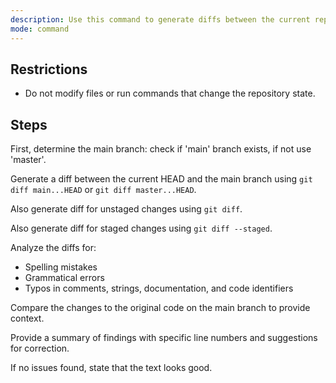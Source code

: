 ```yaml
---
description: Use this command to generate diffs between the current repository state and the main branch, then check for spelling and grammatical mistakes in the changes.
mode: command
---
```


## Restrictions

- Do not modify files or run commands that change the repository state.

## Steps

First, determine the main branch: check if 'main' branch exists, if not use 'master'.

Generate a diff between the current HEAD and the main branch using `git diff main...HEAD` or `git diff master...HEAD`.

Also generate diff for unstaged changes using `git diff`.

Also generate diff for staged changes using `git diff --staged`.

Analyze the diffs for:

- Spelling mistakes
- Grammatical errors
- Typos in comments, strings, documentation, and code identifiers

Compare the changes to the original code on the main branch to provide context.

Provide a summary of findings with specific line numbers and suggestions for correction.

If no issues found, state that the text looks good.

